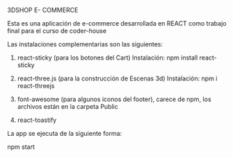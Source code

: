3DSHOP E- COMMERCE

Esta es una aplicación de e-commerce desarrollada en REACT como trabajo final para el curso de coder-house


Las instalaciones complementarias son las siguientes:


1. react-sticky (para los botones del Cart) Instalación:
npm install react-sticky

2. react-three.js (para la construcción de Escenas 3d) Instalación:
npm i react-threejs

3. font-awesome (para algunos iconos del footer), carece de npm, los archivos están  en la carpeta Public

4. react-toastify


La app se ejecuta de la siguiente forma:

npm start





